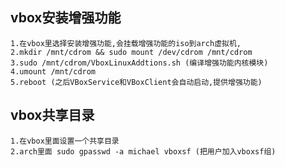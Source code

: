 ## vbox安装增强功能
```
1.在vbox里选择安装增强功能,会挂载增强功能的iso到arch虚拟机,
2.mkdir /mnt/cdrom && sudo mount /dev/cdrom /mnt/cdrom
3.sudo /mnt/cdrom/VboxLinuxAddtions.sh (编译增强功能内核模块)
4.umount /mnt/cdrom
5.reboot (之后VBoxService和VBoxClient会自动启动,提供增强功能)
```

## vbox共享目录
```
1.在vbox里面设置一个共享目录
2.arch里面 sudo gpasswd -a michael vboxsf (把用户加入vboxsf组)
```








